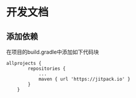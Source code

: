 # 开发文档  
## 添加依赖  
在项目的build.gradle中添加如下代码块  
```
allprojects {
		repositories {
			...
			maven { url 'https://jitpack.io' }
		}
	}
  ```
